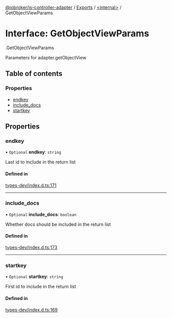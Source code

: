 [@iobroker/js-controller-adapter](../README.md) / [Exports](../modules.md) / [<internal\>](../modules/internal_.md) / GetObjectViewParams

# Interface: GetObjectViewParams

[<internal>](../modules/internal_.md).GetObjectViewParams

Parameters for adapter.getObjectView

## Table of contents

### Properties

- [endkey](internal_.GetObjectViewParams.md#endkey)
- [include\_docs](internal_.GetObjectViewParams.md#include_docs)
- [startkey](internal_.GetObjectViewParams.md#startkey)

## Properties

### endkey

• `Optional` **endkey**: `string`

Last id to include in the return list

#### Defined in

[types-dev/index.d.ts:171](https://github.com/ioBroker/ioBroker.js-controller/blob/53af05e3/packages/types-dev/index.d.ts#L171)

___

### include\_docs

• `Optional` **include\_docs**: `boolean`

Whether docs should be included in the return list

#### Defined in

[types-dev/index.d.ts:173](https://github.com/ioBroker/ioBroker.js-controller/blob/53af05e3/packages/types-dev/index.d.ts#L173)

___

### startkey

• `Optional` **startkey**: `string`

First id to include in the return list

#### Defined in

[types-dev/index.d.ts:169](https://github.com/ioBroker/ioBroker.js-controller/blob/53af05e3/packages/types-dev/index.d.ts#L169)
